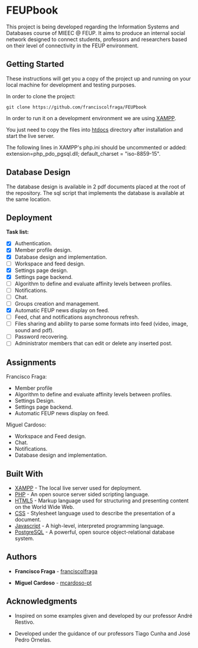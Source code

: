 ﻿# FEUPbook

This project is being developed regarding the Information Systems and Databases course of MIEEC @ FEUP. It aims to produce an internal social network designed to connect students, professors and researchers based on their level of connectivity in the FEUP environment.

## Getting Started

These instructions will get you a copy of the project up and running on your local machine for development and testing purposes.

In order to clone the project:
```
git clone https://github.com/franciscolfraga/FEUPbook
```

In order to run it on a development environment we are using [XAMPP](https://www.apachefriends.org/index.html).

You just need to copy the files into [htdocs](C:\xampp\htdocs) directory after installation and start the live server.

The following lines in XAMPP's php.ini should be uncommented or added: extension=php_pdo_pgsql.dll; default_charset = "iso-8859-15".

## Database Design

The database design is available in 2 pdf documents placed at the root of the repository. The sql script that implements the database is available at the same location.

## Deployment

**Task list:**

  - [X] Authentication.
  - [X] Member profile design.
  - [X] Database design and implementation.
  - [ ] Workspace and feed design.
  - [X] Settings page design.
  - [X] Settings page backend.
  - [ ] Algorithm to define and evaluate affinity levels between profiles.
  - [ ] Notifications.
  - [ ] Chat.
  - [ ] Groups creation and management.
  - [X] Automatic FEUP news display on feed.
  - [ ] Feed, chat and notifications asynchronous refresh.
  - [ ] Files sharing and ability to parse some formats into feed (video, image, sound and pdf).
  - [ ] Password recovering.
  - [ ] Administrator members that can edit or delete any inserted post.

## Assignments

Francisco Fraga:
* Member profile
* Algorithm to define and evaluate affinity levels between profiles.
* Settings Design.
* Settings page backend.
* Automatic FEUP news display on feed.

Miguel Cardoso:
* Workspace and Feed design.
* Chat.
* Notifications.
* Database design and implementation.

## Built With

* [XAMPP](https://www.apachefriends.org/index.html) - The local live server used for deployment.
* [PHP](http://php.net/) - An open source server sided scripting language.
* [HTML5](https://www.w3.org/html/) - Markup language used for structuring and presenting content on the World Wide Web.
* [CSS](https://developer.mozilla.org/en-US/docs/Web/CSS) - Stylesheet language used to describe the presentation of a document.
* [Javascript](https://www.javascript.com/) - A high-level, interpreted programming language.
* [PostgreSQL](https://www.postgresql.org/) -  A powerful, open source object-relational database system.

## Authors

* **Francisco Fraga** - [franciscolfraga](https://github.com/franciscolfraga/)

* **Miguel Cardoso** - [mcardoso-pt](https://github.com/mcardoso-pt)

## Acknowledgments

* Inspired on some examples given and developed by our professor André Restivo.

* Developed under the guidance of our professors Tiago Cunha and José Pedro Ornelas.
